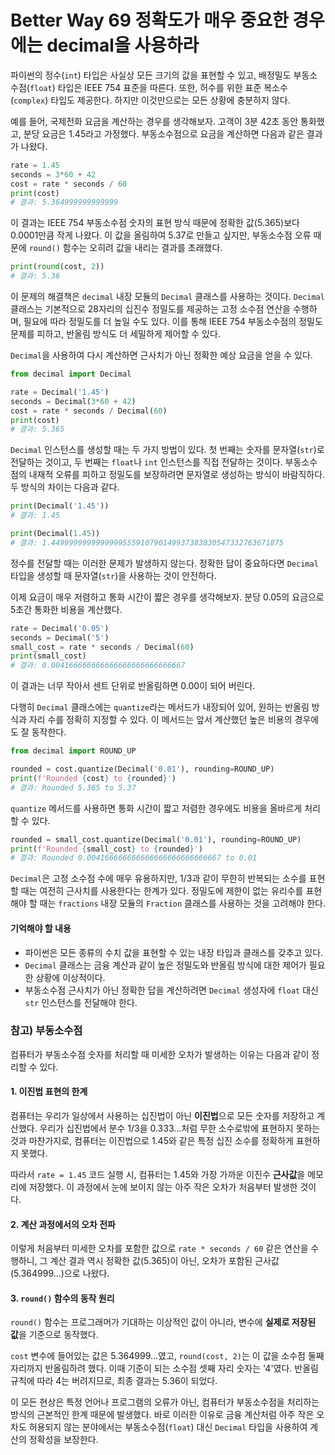 # Better Way 69 정확도가 매우 중요한 경우에는 decimal을 사용하라

파이썬의 정수(`int`) 타입은 사실상 모든 크기의 값을 표현할 수 있고, 배정밀도 부동소수점(`float`) 타입은 IEEE 754 표준을 따른다. 또한, 허수를 위한 표준 복소수(`complex`) 타입도 제공한다. 하지만 이것만으로는 모든 상황에 충분하지 않다.

예를 들어, 국제전화 요금을 계산하는 경우를 생각해보자. 고객이 3분 42초 동안 통화했고, 분당 요금은 $1.45$라고 가정했다. 부동소수점으로 요금을 계산하면 다음과 같은 결과가 나왔다.

```python
rate = 1.45
seconds = 3*60 + 42
cost = rate * seconds / 60
print(cost)
# 결과: 5.364999999999999
```

이 결과는 IEEE 754 부동소수점 숫자의 표현 방식 때문에 정확한 값($5.365$)보다 $0.0001$만큼 작게 나왔다. 이 값을 올림하여 $5.37$로 만들고 싶지만, 부동소수점 오류 때문에 `round()` 함수는 오히려 값을 내리는 결과를 초래했다.

```python
print(round(cost, 2))
# 결과: 5.36
```

이 문제의 해결책은 `decimal` 내장 모듈의 `Decimal` 클래스를 사용하는 것이다. `Decimal` 클래스는 기본적으로 28자리의 십진수 정밀도를 제공하는 고정 소수점 연산을 수행하며, 필요에 따라 정밀도를 더 높일 수도 있다. 이를 통해 IEEE 754 부동소수점의 정밀도 문제를 피하고, 반올림 방식도 더 세밀하게 제어할 수 있다.

`Decimal`을 사용하여 다시 계산하면 근사치가 아닌 정확한 예상 요금을 얻을 수 있다.

```python
from decimal import Decimal

rate = Decimal('1.45')
seconds = Decimal(3*60 + 42)
cost = rate * seconds / Decimal(60)
print(cost)
# 결과: 5.365
```

`Decimal` 인스턴스를 생성할 때는 두 가지 방법이 있다. 첫 번째는 숫자를 문자열(`str`)로 전달하는 것이고, 두 번째는 `float`나 `int` 인스턴스를 직접 전달하는 것이다. 부동소수점의 내재적 오류를 피하고 정밀도를 보장하려면 문자열로 생성하는 방식이 바람직하다. 두 방식의 차이는 다음과 같다.

```python
print(Decimal('1.45'))
# 결과: 1.45

print(Decimal(1.45))
# 결과: 1.4499999999999999555910790149937383830547332763671875
```

정수를 전달할 때는 이러한 문제가 발생하지 않는다. 정확한 답이 중요하다면 `Decimal` 타입을 생성할 때 문자열(`str`)을 사용하는 것이 안전하다.

이제 요금이 매우 저렴하고 통화 시간이 짧은 경우를 생각해보자. 분당 $0.05$의 요금으로 5초간 통화한 비용을 계산했다.

```python
rate = Decimal('0.05')
seconds = Decimal('5')
small_cost = rate * seconds / Decimal(60)
print(small_cost)
# 결과: 0.004166666666666666666666666667
```

이 결과는 너무 작아서 센트 단위로 반올림하면 $0.00$이 되어 버린다.

다행히 `Decimal` 클래스에는 `quantize`라는 메서드가 내장되어 있어, 원하는 반올림 방식과 자리 수를 정확히 지정할 수 있다. 이 메서드는 앞서 계산했던 높은 비용의 경우에도 잘 동작한다.

```python
from decimal import ROUND_UP

rounded = cost.quantize(Decimal('0.01'), rounding=ROUND_UP)
print(f'Rounded {cost} to {rounded}')
# 결과: Rounded 5.365 to 5.37
```

`quantize` 메서드를 사용하면 통화 시간이 짧고 저렴한 경우에도 비용을 올바르게 처리할 수 있다.

```python
rounded = small_cost.quantize(Decimal('0.01'), rounding=ROUND_UP)
print(f'Rounded {small_cost} to {rounded}')
# 결과: Rounded 0.004166666666666666666666666667 to 0.01
```

`Decimal`은 고정 소수점 수에 매우 유용하지만, $1/3$과 같이 무한히 반복되는 소수를 표현할 때는 여전히 근사치를 사용한다는 한계가 있다. 정밀도에 제한이 없는 유리수를 표현해야 할 때는 `fractions` 내장 모듈의 `Fraction` 클래스를 사용하는 것을 고려해야 한다.

#### 기억해야 할 내용

  * 파이썬은 모든 종류의 수치 값을 표현할 수 있는 내장 타입과 클래스를 갖추고 있다.
  * `Decimal` 클래스는 금융 계산과 같이 높은 정밀도와 반올림 방식에 대한 제어가 필요한 상황에 이상적이다.
  * 부동소수점 근사치가 아닌 정확한 답을 계산하려면 `Decimal` 생성자에 `float` 대신 `str` 인스턴스를 전달해야 한다.

### 참고) 부동소수점

컴퓨터가 부동소수점 숫자를 처리할 때 미세한 오차가 발생하는 이유는 다음과 같이 정리할 수 있다.

#### 1. 이진법 표현의 한계
컴퓨터는 우리가 일상에서 사용하는 십진법이 아닌 **이진법**으로 모든 숫자를 저장하고 계산했다. 우리가 십진법에서 분수 $1/3$을 $0.333...$처럼 무한 소수로밖에 표현하지 못하는 것과 마찬가지로, 컴퓨터는 이진법으로 $1.45$와 같은 특정 십진 소수를 정확하게 표현하지 못했다.

따라서 `rate = 1.45` 코드 실행 시, 컴퓨터는 $1.45$와 가장 가까운 이진수 **근사값**을 메모리에 저장했다. 이 과정에서 눈에 보이지 않는 아주 작은 오차가 처음부터 발생한 것이다.

#### 2. 계산 과정에서의 오차 전파
이렇게 처음부터 미세한 오차를 포함한 값으로 `rate * seconds / 60` 같은 연산을 수행하니, 그 계산 결과 역시 정확한 값($5.365$)이 아닌, 오차가 포함된 근사값($5.364999...$)으로 나왔다.

#### 3. `round()` 함수의 동작 원리
`round()` 함수는 프로그래머가 기대하는 이상적인 값이 아니라, 변수에 **실제로 저장된 값**을 기준으로 동작했다.

`cost` 변수에 들어있는 값은 $5.364999...$였고, `round(cost, 2)`는 이 값을 소수점 둘째 자리까지 반올림하려 했다. 이때 기준이 되는 소수점 셋째 자리 숫자는 '4'였다. 반올림 규칙에 따라 4는 버려지므로, 최종 결과는 $5.36$이 되었다.

이 모든 현상은 특정 언어나 프로그램의 오류가 아닌, 컴퓨터가 부동소수점을 처리하는 방식의 근본적인 한계 때문에 발생했다. 바로 이러한 이유로 금융 계산처럼 아주 작은 오차도 허용되지 않는 분야에서는 부동소수점(`float`) 대신 `Decimal` 타입을 사용하여 계산의 정확성을 보장한다.
